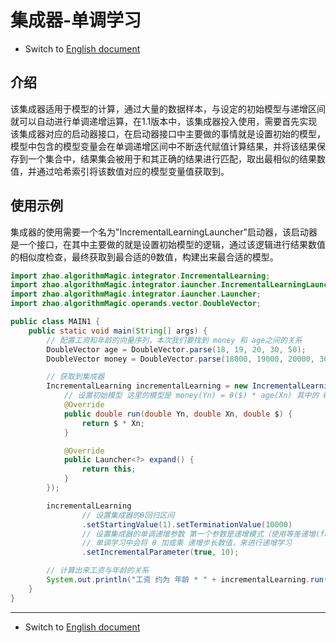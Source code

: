 # 集成器-单调学习

- Switch to [English document]()

## 介绍

该集成器适用于模型的计算，通过大量的数据样本，与设定的初始模型与递增区间就可以自动进行单调递增运算，在1.1版本中，该集成器投入使用，需要首先实现该集成器对应的启动器接口，在启动器接口中主要做的事情就是设置初始的模型，模型中包含的模型变量会在单调递增区间中不断迭代赋值计算结果，并将该结果保存到一个集合中，结果集会被用于和其正确的结果进行匹配，取出最相似的结果数值，并通过哈希索引将该数值对应的模型变量值获取到。

## 使用示例

集成器的使用需要一个名为"IncrementalLearningLauncher"启动器，该启动器是一个接口，在其中主要做的就是设置初始模型的逻辑，通过该逻辑进行结果数值的相似度检查，最终获取到最合适的θ数值，构建出来最合适的模型。

```java
import zhao.algorithmMagic.integrator.IncrementalLearning;
import zhao.algorithmMagic.integrator.iauncher.IncrementalLearningLauncher;
import zhao.algorithmMagic.integrator.iauncher.Launcher;
import zhao.algorithmMagic.operands.vector.DoubleVector;

public class MAIN1 {
    public static void main(String[] args) {
        // 配置工资和年龄的向量序列，本次我们要找到 money 和 age之间的关系
        DoubleVector age = DoubleVector.parse(18, 19, 20, 30, 50);
        DoubleVector money = DoubleVector.parse(18000, 19000, 20000, 30000, 50000);

        // 获取到集成器
        IncrementalLearning incrementalLearning = new IncrementalLearning("A", new IncrementalLearningLauncher() {
            // 设置初始模型 这里的模型是 money(Yn) = θ($) * age(Xn) 其中的 θ 就是单调计算的主角
            @Override
            public double run(double Yn, double Xn, double $) {
                return $ * Xn;
            }

            @Override
            public Launcher<?> expand() {
                return this;
            }
        });

        incrementalLearning
                // 设置集成器的θ回归区间
                .setStartingValue(1).setTerminationValue(10000)
                // 设置集成器的单调递增参数 第一个参数是递增模式（使用等差递增(false)还是等比递增(true)）第二个参数是递增步长。
                // 单调学习中会将 θ 加或乘 递增步长数值，来进行递增学习
                .setIncrementalParameter(true, 10);

        // 计算出来工资与年龄的关系
        System.out.println("工资 约为 年龄 * " + incrementalLearning.run(money, age));
    }
}
```

<hr>

- Switch to [English document]()